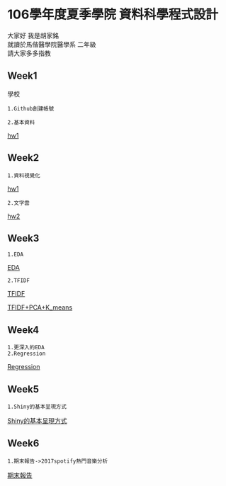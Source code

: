 # 106學年度夏季學院 資料科學程式設計


大家好 我是胡家銘  
就讀於馬偕醫學院醫學系 二年級   
請大家多多指教  
  
## Week1
學校

    1.Github創建帳號

    2.基本資料

[hw1](https://jiaminghummc110610014.github.io/Example/week1/hw1.html)
## Week2
    1.資料視覺化
[hw1](https://jiaminghummc110610014.github.io/Example/week2/hw_1.html)

    2.文字雲
[hw2](https://jiaminghummc110610014.github.io/Example/week2/hw_2.html)

## Week3
    1.EDA
[EDA](https://jiaminghummc110610014.github.io/Example/week3/EDA_renew.html)

    2.TFIDF
[TFIDF](https://jiaminghummc110610014.github.io/Example/week3/TFIDF.html)

[TFIDF+PCA+K_means](https://jiaminghummc110610014.github.io/Example/week3/TFIDF+PCA+K_means.html)

## Week4
    1.更深入的EDA
    2.Regression
[Regression](https://jiaminghummc110610014.github.io/Example/week4/regression.html)

## Week5
    1.Shiny的基本呈現方式
[Shiny的基本呈現方式](https://http://127.0.0.1:3943/)

## Week6
    1.期末報告->2017spotify熱門音樂分析
[期末報告](https://abcxzew.shinyapps.io/final/)
